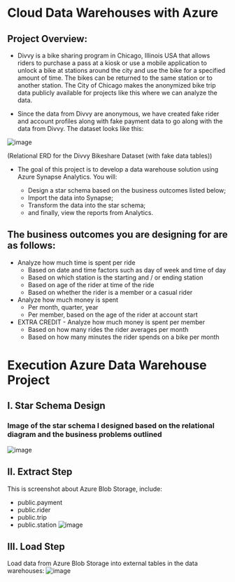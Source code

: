 # Cloud Data Warehouses with Azure

## Project Overview:

- Divvy is a bike sharing program in Chicago, Illinois USA that allows riders to purchase a pass at a kiosk or use a mobile application to unlock a bike at stations around the city and use the bike for a specified amount of time. The bikes can be returned to the same station or to another station. The City of Chicago makes the anonymized bike trip data publicly available for projects like this where we can analyze the data.

- Since the data from Divvy are anonymous, we have created fake rider and account profiles along with fake payment data to go along with the data from Divvy. The dataset looks like this:

![image](https://user-images.githubusercontent.com/114274480/223376036-628457bb-f42e-4ab7-9a35-8f8fa039731d.png)

(Relational ERD for the Divvy Bikeshare Dataset (with fake data tables))

- The goal of this project is to develop a data warehouse solution using Azure Synapse Analytics. You will:

  - Design a star schema based on the business outcomes listed below;
  - Import the data into Synapse;
  - Transform the data into the star schema;
  - and finally, view the reports from Analytics.
 
## The business outcomes you are designing for are as follows:
- Analyze how much time is spent per ride
  - Based on date and time factors such as day of week and time of day
  - Based on which station is the starting and / or ending station
  - Based on age of the rider at time of the ride
  - Based on whether the rider is a member or a casual rider
- Analyze how much money is spent
  - Per month, quarter, year
  - Per member, based on the age of the rider at account start
- EXTRA CREDIT - Analyze how much money is spent per member
  - Based on how many rides the rider averages per month
  - Based on how many minutes the rider spends on a bike per month

# Execution Azure Data Warehouse Project
## I. Star Schema Design
### Image of the star schema I designed based on the relational diagram and the business problems outlined
![image](https://user-images.githubusercontent.com/114274480/223498439-10375c62-d4ce-470b-9d64-e51735f40259.png)
## II. Extract Step
This is screenshot about Azure Blob Storage, include:
 -  public.payment
 -  public.rider
 -  public.trip
 -  public.station
 ![image](https://user-images.githubusercontent.com/114274480/223499761-fac82d93-a2b4-415b-a087-dc9a23b2a0d5.png)
## III. Load Step
Load data from Azure Blob Storage into external tables in the data warehouses:
 ![image](https://user-images.githubusercontent.com/114274480/223500572-ba1d22cc-ff81-4ab8-a82a-f796a314dba7.png)
